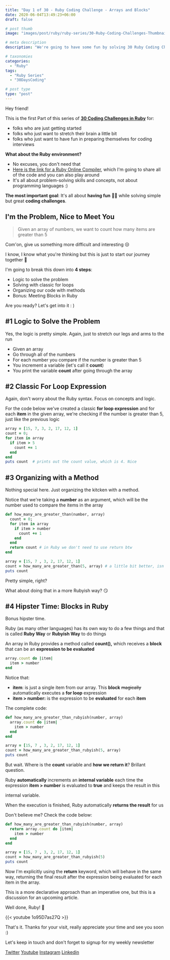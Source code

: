 ```yaml
---
title: "Day 1 of 30 - Ruby Coding Challenge - Arrays and Blocks"
date: 2020-06-04T13:49:23+06:00
draft: false

# post thumb
image: "images/post/ruby/ruby-series/30-Ruby-Coding-Challenges-Thumbnail.png"

# meta description
description: "We're going to have some fun by solving 30 Ruby Coding Challenges in 30 Days for folks who are just getting started and folks who just want to have fun in preparing themselves for coding interviews"

# taxonomies
categories: 
  - "Ruby"
tags:
  - "Ruby Series"
  - "30DaysCoding"

# post type
type: "post"
---
```


Hey friend!

This is the first Part of this series of **[30 Coding Challenges in Ruby](https://www.youtube.com/watch?v=pfaecP3Wbjw)** for:

- folks who are just getting started
- folks who just want to stretch their brain a little bit
- folks who just want to have fun in preparing themselves for coding interviews

**What about the Ruby environment?**

- No excuses, you don't need that
- [Here is the link for a Ruby Online Compiler](https://repl.it/languages/ruby), which I'm going to share all of the code and you can also play around
- It's all about problem-solving skills and concepts, not about programming languages :)

**The most important goal**: It's all about **having fun** 🕺💃 while solving simple but great **coding challenges**.

## I'm the Problem, Nice to Meet You

> Given an array of numbers, we want to count how many items are greater than 5

Com'on, give us something more difficult and interesting 😒

I know, I know what you're thinking but this is just to start our journey together 😬

I'm going to break this down into **4 steps**:

- Logic to solve the problem
- Solving with classic for loops
- Organizing our code with methods
- Bonus: Meeting Blocks in Ruby

Are you ready? Let's get into it : )

## #1 Logic to Solve the Problem

Yes, the logic is pretty simple. Again, just to stretch our legs and arms to the run

- Given an array
- Go through all of the numbers
- For each number you compare if the number is greater than 5
- You increment a variable (let's call it **count**)
- You print the variable **count** after going through the array

## #2 Classic For Loop Expression

Again, don't worry about the Ruby syntax. Focus on concepts and logic. 

For the code below we've created a classic **for loop expression** and for each **item** in the given array, we're checking if the number is greater than 5, just like the previous logic 

```ruby
array = [15, 7, 3, 2, 17, 12, 1]
count = 0;
for item in array
  if item > 5
    count += 1
  end
end
puts count  # prints out the count value, which is 4. Nice
```

## #3 Organizing with a Method

Nothing special here. Just organizing the kitcken with a method.

Notice that we're taking a **number** as an argument, which will be the number used to compare the items in the array

```ruby
def how_many_are_greater_than(number, array)
  count = 0;
  for item in array
    if item > number
      count += 1
    end
  end
  return count # in Ruby we don't need to use return btw
end

array = [15, 7 , 3, 2, 17, 12, 1]
count = how_many_are_greater_than(5, array) # a little bit better, isn't it?
puts count
```

Pretty simple, right?

What about doing that in a more Rubyish way? 😏

## #4 Hipster Time: Blocks in Ruby

Bonus hipster time.

Ruby (as many other languages) has its own way to do a few things and that is called **Ruby Way** or **Rubyish Way** to do things

An array in Ruby provides a method called **count(),** which receives a **block** that can be an **expression to be evaluated**

```ruby
array.count do |item|
  item > number
end
```

Notice that:

- **item**: is just a single item from our array. This **block** ~~magically~~ automatically executes a **for loop** expression
- **item > number:** is the expression to be **evaluated** for each **item**

The complete code:

```ruby
def how_many_are_greater_than_rubyish(number, array)
  array.count do |item|
    item > number
  end
end

array = [15, 7 , 3, 2, 17, 12, 1]
count = how_many_are_greater_than_rubyish(5, array)
puts count
```

But wait. Where is the **count** variable and **how we return it**? Brillant question.

Ruby **automatically** increments an **internal variable** each time the expression **item > number** is evaluated to **true** and keeps the result in this

internal variable.

When the execution is finished, Ruby automatically **returns the result** for us

Don't believe me? Check the code below:

```ruby
def how_many_are_greater_than_rubyish(number, array)  
  return array.count do |item|
    item > number
  end
end

array = [15, 7 , 3, 2, 17, 12, 1]
count = how_many_are_greater_than_rubyish(5)
puts count
```

Now I'm explicitly using the **return** keyword, which will behave in the same way, returning the final result after the expression being evaluated for each item in the array. 

This is a more declarative approach than an imperative one, but this is a discussion for an upcoming article.

Well done, Ruby! **💪**

{{< youtube 1o95D7as27Q >}}

That's it. Thanks for your visit, really appreciate your time and see you soon :) 

Let's keep in touch and don't forget to signup for my weekly newsletter

[Twitter](https://twitter.com/_alex_gama/)
[Youtube](https://www.youtube.com/channel/UCn09BXJXOCPLARsqNvxEFuw?view_as=subscriber/)
[Instagram](https://www.instagram.com/_alex_gama)
[Linkedin](https://www.linkedin.com/in/alexandregama/)